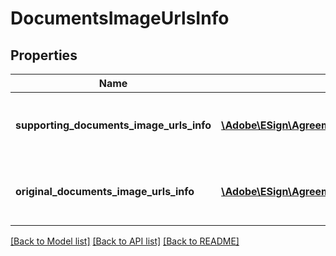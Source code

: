 # DocumentsImageUrlsInfo

## Properties
Name | Type | Description | Notes
------------ | ------------- | ------------- | -------------
**supporting_documents_image_urls_info** | [**\Adobe\ESign\Agreements\Model\DocumentImageUrlsInfo[]**](DocumentImageUrlsInfo.md) | A list of supporting document image URLs info. | [optional] 
**original_documents_image_urls_info** | [**\Adobe\ESign\Agreements\Model\DocumentImageUrlsInfo[]**](DocumentImageUrlsInfo.md) | A list of original document image URLs info. | [optional] 

[[Back to Model list]](../README.md#documentation-for-models) [[Back to API list]](../README.md#documentation-for-api-endpoints) [[Back to README]](../README.md)


